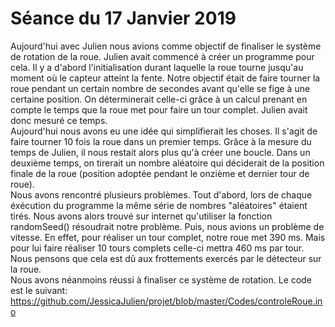 # Séance du 17 Janvier 2019
Aujourd'hui avec Julien nous avions comme objectif de finaliser le système de rotation de la roue. 
Julien avait commencé à créer un programme pour cela. Il y a d'abord l'initialisation durant laquelle la roue tourne jusqu'au moment où le capteur atteint la fente.
Notre objectif était de faire tourner la roue pendant un certain nombre de secondes avant qu'elle se fige à une certaine position.
On déterminerait celle-ci grâce à un calcul prenant en compte le temps que la roue met pour faire un tour complet.
Julien avait donc mesuré ce temps. </br>
Aujourd'hui nous avons eu une idée qui simplifierait les choses. Il s'agit de faire tourner 10 fois la roue dans un premier temps. 
Grâce à la mesure du temps de Julien, il nous restait alors plus qu'à créer une boucle. Dans un deuxième temps, on tirerait un nombre aléatoire 
qui déciderait de la position finale de la roue (position adoptée pendant le onzième et dernier tour de roue). </br>
Nous avons rencontré plusieurs problèmes.
Tout d'abord, lors de chaque éxécution du programme la même série de nombres "aléatoires" étaient tirés.
Nous avons alors trouvé sur internet qu'utiliser la fonction randomSeed() résoudrait notre problème. Puis, nous avions un problème de vitesse.
En effet, pour réaliser un tour complet, notre roue met 390 ms. Mais pour lui faire réaliser 10 tours complets celle-ci mettra 460 ms par tour.
Nous pensons que cela est dû aux frottements exercés par le détecteur sur la roue.  </br>
Nous avons néanmoins réussi à finaliser ce système de rotation.
Le code est le suivant:  https://github.com/JessicaJulien/projet/blob/master/Codes/controleRoue.ino
